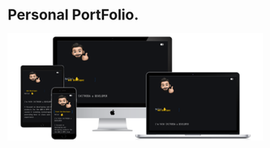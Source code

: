 # Personal PortFolio.
<a href ="https://yashchitroda.github.io/Portfolio">
<img src="https://github.com/yashchitroda/Portfolio/blob/main/images/Preview.jpg">
</a>
